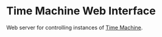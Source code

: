 # Time Machine Web Interface

Web server for controlling instances of [Time Machine](https://github.com/grzegorz-zur/time-machine).


